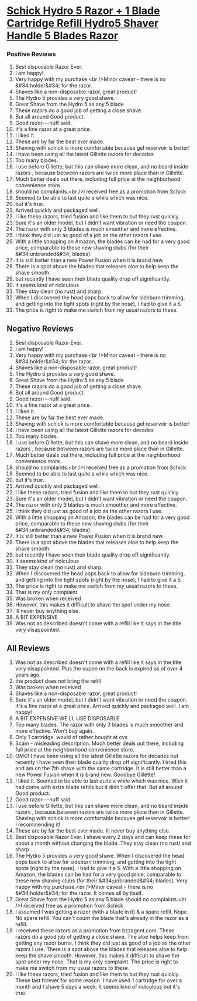 # [Schick Hydro 5 Razor + 1 Blade Cartridge Refill Hydro5 Shaver Handle 5 Blades Razor](https://products.checkmycream.com/products/Schick-Hydro-5-Razor-+-1-Blade-Cartridge-Refill-Hydro5-Shaver-Handle-5-Blades-Razor.html)

### Positive Reviews

<ol>
      <li>Best disposable Razor Ever.</li>
      <li>I am happy!</li>
      <li>Very happy with my purchase.&lt;br /&gt;Minor caveat - there is no &amp;#34;holder&amp;#34; for the razor.</li>
      <li>Shaves like a non-disposable razor, great product!</li>
      <li>The Hydro 5 provides a very good shave.</li>
      <li>Great Shave from the Hydro 5 as any 5 blade</li>
      <li>These razors do a good job of getting a close shave.</li>
      <li>But all around Good product.</li>
      <li>Good razor---nuff said.</li>
      <li>It&#x27;s a fine razor at a great price.</li>
      <li>I liked it.</li>
      <li>These are by far the best ever made.</li>
      <li>Shaving with schick is more comfortable because  gel reservoir is better!</li>
      <li>I have been using all the latest Gillette razors for decades</li>
      <li>Too many blades.</li>
      <li>I use before Gillette, but  this can shave more clean, and  no beard inside razors  , because  between razors are twice more place than in Gillette.</li>
      <li>Much better deals out there, including full price at the neighborhood convenience store.</li>
      <li>should no complaints.&lt;br /&gt;I received free as a promotion from Schick</li>
      <li>Seemed to be able to last quite a while which was nice.</li>
      <li>but it&#x27;s true.</li>
      <li>Arrived quickly and packaged well.</li>
      <li>I like these razors, tried fusion and like them to but they rust quickly.  </li>
      <li>Sure it&#x27;s an older model, but I didn&#x27;t want vibration or need the coupon.  </li>
      <li>The razor with only 3 blades is much smoother and more effective.</li>
      <li>I think they did just as good of a job as the other razors I use.</li>
      <li>With a little shopping on Amazon, the blades can be had for a very good price, comparable to these new shaving clubs (for their &amp;#34;unbranded&amp;#34; blades).</li>
      <li>It is still better than a new Power Fusion when it is brand new.</li>
      <li>There is a spot above the blades that releases aloe to help keep the shave smooth.</li>
      <li>but recently I have seen their blade quality drop off significantly.</li>
      <li>It seems kind of ridiculous</li>
      <li>They stay clean (no rust) and sharp.</li>
      <li>When I discovered the head pops back to allow for sideburn trimming, and getting into the tight spots (right by the nose), I had to give it a 5.</li>
      <li>The price is right to make me switch from my usual razors to these.</li>
</ol>


<h2>Negative Reviews</h2>
<ol>
<li> Best disposable Razor Ever.</li>
<li> I am happy!</li>
<li> Very happy with my purchase.&lt;br /&gt;Minor caveat - there is no &amp;#34;holder&amp;#34; for the razor.</li>
<li> Shaves like a non-disposable razor, great product!</li>
<li> The Hydro 5 provides a very good shave.</li>
<li> Great Shave from the Hydro 5 as any 5 blade</li>
<li> These razors do a good job of getting a close shave.</li>
<li> But all around Good product.</li>
<li> Good razor---nuff said.</li>
<li> It&#x27;s a fine razor at a great price.</li>
<li> I liked it.</li>
<li> These are by far the best ever made.</li>
<li> Shaving with schick is more comfortable because  gel reservoir is better!</li>
<li> I have been using all the latest Gillette razors for decades</li>
<li> Too many blades.</li>
<li> I use before Gillette, but  this can shave more clean, and  no beard inside razors  , because  between razors are twice more place than in Gillette.</li>
<li> Much better deals out there, including full price at the neighborhood convenience store.</li>
<li> should no complaints.&lt;br /&gt;I received free as a promotion from Schick</li>
<li> Seemed to be able to last quite a while which was nice.</li>
<li> but it&#x27;s true.</li>
<li> Arrived quickly and packaged well.</li>
<li> I like these razors, tried fusion and like them to but they rust quickly.  </li>
<li> Sure it&#x27;s an older model, but I didn&#x27;t want vibration or need the coupon.  </li>
<li> The razor with only 3 blades is much smoother and more effective.</li>
<li> I think they did just as good of a job as the other razors I use.</li>
<li> With a little shopping on Amazon, the blades can be had for a very good price, comparable to these new shaving clubs (for their &amp;#34;unbranded&amp;#34; blades).</li>
<li> It is still better than a new Power Fusion when it is brand new.</li>
<li> There is a spot above the blades that releases aloe to help keep the shave smooth.</li>
<li> but recently I have seen their blade quality drop off significantly.</li>
<li> It seems kind of ridiculous</li>
<li> They stay clean (no rust) and sharp.</li>
<li> When I discovered the head pops back to allow for sideburn trimming, and getting into the tight spots (right by the nose), I had to give it a 5.</li>
<li> The price is right to make me switch from my usual razors to these.</li>
<li> That is my only complaint.</li>
<li> Was broken when received</li>
<li> However, this makes it difficult to shave the spot under my nose.</li>
<li> Ill never buy anything else.</li>
<li> A BIT EXPENSIVE</li>
<li> Was not as described doesn&#x27;t come with a refill like it says in the title very disappointed.</li>
</ol>

<h2>All Reviews</h2>

<ol>
    <li> Was not as described doesn&#x27;t come with a refill like it says in the title very disappointed. Plus the cupon on the back is expired as of over 4 years ago.</li>
    <li> the product does not bring the refill</li>
    <li> Was broken when received</li>
    <li> Shaves like a non-disposable razor, great product!</li>
    <li> Sure it&#x27;s an older model, but I didn&#x27;t want vibration or need the coupon.  It&#x27;s a fine razor at a great price. Arrived quickly and packaged well. I am happy!</li>
    <li> A BIT EXPENSIVE WE&#x27;LL USE DISPOSABLE</li>
    <li> Too many blades. The razor with only 3 blades is much smoother and more effective. Won&#x27;t buy again.</li>
    <li> Only 1 cartridge, would of rather bought at cvs</li>
    <li> Scam - misleading description.  Much better deals out there, including full price at the neighborhood convenience store.</li>
    <li> OMG! I have been using all the latest Gillette razors for decades but recently I have seen their blade quality drop off significantly. I tried this and am on the 7th shave with the same cartridge. It is still better than a new Power Fusion when it is brand new. Goodbye Gillette!</li>
    <li> I liked it. Seemed to be able to last quite a while which was nice. Wish it had come with extra blade refills but it didn&#x27;t offer that. But all around Good product.</li>
    <li> Good razor---nuff said.</li>
    <li> I use before Gillette, but  this can shave more clean, and  no beard inside razors  , because  between razors are twice more place than in Gillette. Shaving with schick is more comfortable because  gel reservoir is better! I recommending it!</li>
    <li> These are by far the best ever made. Ill never buy anything else.</li>
    <li> Best disposable Razor Ever. I shave every 2 days and can keep these for about a month without changing the blade. They stay clean (no rust) and sharp.</li>
    <li> The Hydro 5 provides a very good shave. When I discovered the head pops back to allow for sideburn trimming, and getting into the tight spots (right by the nose), I had to give it a 5. With a little shopping on Amazon, the blades can be had for a very good price, comparable to these new shaving clubs (for their &amp;#34;unbranded&amp;#34; blades). Very happy with my purchase.&lt;br /&gt;Minor caveat - there is no &amp;#34;holder&amp;#34; for the razor. It comes all by itself.</li>
    <li> Great Shave from the Hydro 5 as any 5 blade should no complaints.&lt;br /&gt;I received free as a promotion from Schick</li>
    <li> I assumed l was getting a razor (with a blade in it) &amp; a spare refill. Nope. No spare refill. You can&#x27;t count the blade that&#x27;s already in the razor as a refill.</li>
    <li> I received these razors as a promotion from bzzagent.com. These razors do a good job of getting a close shave. The aloe helps keep from getting any razor burns. I think they did just as good of a job as the other razors I use. There is a spot above the blades that releases aloe to help keep the shave smooth. However, this makes it difficult to shave the spot under my nose. That is my only complaint. The price is right to make me switch from my usual razors to these.</li>
    <li> I like these razors, tried fusion and like them to but they rust quickly.  These last forever for some reason.  I have used 1 cartridge for over a month and I shave 5 days a week.  It seems kind of ridiculous but it&#x27;s true.</li>
</ol>




